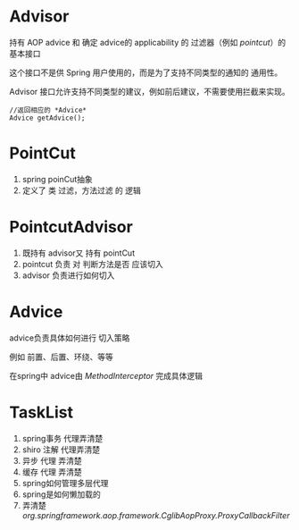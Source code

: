 # Advisor

持有 AOP advice 和 确定 advice的 applicability  的 过滤器（例如 *pointcut*）的 基本接口

这个接口不是供 Spring 用户使用的，而是为了支持不同类型的通知的 通用性。

Advisor 接口允许支持不同类型的建议，例如前后建议，不需要使用拦截来实现。

```
//返回相应的 *Advice*
Advice getAdvice();
```



# PointCut

1. spring poinCut抽象
2. 定义了 类 过滤，方法过滤 的 逻辑



# PointcutAdvisor

1. 既持有 advisor又 持有 pointCut
2. pointcut 负责 对 判断方法是否 应该切入
3. advisor 负责进行如何切入



# Advice

advice负责具体如何进行 切入策略

例如 前置、后置、环绕、等等

在spring中 advice由 *MethodInterceptor*   完成具体逻辑











# TaskList

1. spring事务  代理弄清楚
2. shiro 注解 代理弄清楚
3. 异步 代理 弄清楚
4. 缓存 代理 弄清楚
5. spring如何管理多层代理
6. spring是如何懒加载的
7. 弄清楚 *org.springframework.aop.framework.CglibAopProxy.ProxyCallbackFilter*



